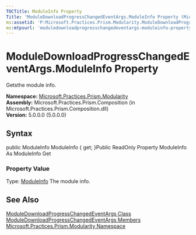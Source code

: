 ```yaml
---
TOCTitle: ModuleInfo Property
Title: 'ModuleDownloadProgressChangedEventArgs.ModuleInfo Property (Microsoft.Practices.Prism.Modularity)'
ms:assetid: 'P:Microsoft.Practices.Prism.Modularity.ModuleDownloadProgressChangedEventArgs.ModuleInfo'
ms:mtpsurl: 'moduledownloadprogresschangedeventargs-moduleinfo-property-mspp-modularity.md'
---
```


# ModuleDownloadProgressChangedEventArgs.ModuleInfo Property

Getsthe module info.

**Namespace:** [Microsoft.Practices.Prism.Modularity](https://msdn.microsoft.com/library/microsoft.practices.prism.modularity)
**Assembly:** Microsoft.Practices.Prism.Composition (in Microsoft.Practices.Prism.Composition.dll)<br/>
**Version:** 5.0.0.0 (5.0.0.0)

## Syntax
public ModuleInfo ModuleInfo { get; }Public ReadOnly Property ModuleInfo As ModuleInfo Get
### Property Value

Type: [ModuleInfo](https://msdn.microsoft.com/library/microsoft.practices.prism.modularity.moduleinfo)
The module info.

## See Also
[ModuleDownloadProgressChangedEventArgs Class](https://msdn.microsoft.com/library/microsoft.practices.prism.modularity.moduledownloadprogresschangedeventargs)<br/>
[ModuleDownloadProgressChangedEventArgs Members](https://msdn.microsoft.com/allmembers.t:microsoft.practices.prism.modularity.moduledownloadprogresschangedeventargs)<br/>
[Microsoft.Practices.Prism.Modularity Namespace](https://msdn.microsoft.com/library/microsoft.practices.prism.modularity)<br/>